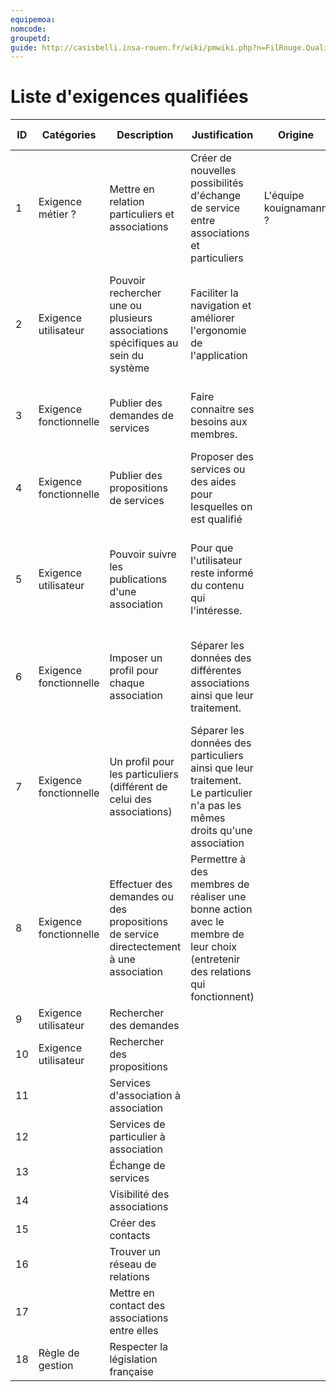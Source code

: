 ```yaml
---
equipemoa: 
nomcode: 
groupetd: 
guide: http://casisbelli.insa-rouen.fr/wiki/pmwiki.php?n=FilRouge.QualifierExigence
---
```

# Liste d'exigences qualifiées







| ID | Catégories             | Description                                                                             | Justification                                                                                                                  | Origine                | Critères de satisfaction                                                                                         | Contentement MOA | Mécontentement MOA | Exigences Dépendantes | Exigences conflictuelles |
|----|------------------------|-----------------------------------------------------------------------------------------|--------------------------------------------------------------------------------------------------------------------------------|------------------------|------------------------------------------------------------------------------------------------------------------|------------------|--------------------|-----------------------|--------------------------|
| 1  | Exigence métier ?      | Mettre en relation particuliers et associations                                         | Créer de nouvelles possibilités d'échange de service entre associations et particuliers                                        | L'équipe kouignamann ? | On doit pouvoir consulter les taux et le temps de réponse des membres                                            | 3                | 5                  |                       |                          |
| 2  | Exigence utilisateur   | Pouvoir rechercher une ou plusieurs associations spécifiques au sein du système         | Faciliter la navigation et améliorer l'ergonomie de l'application                                                              |                        | On doit pouvoir accéder à la page d'une association qui répond à des critères spécifiés par l'utilisateur.       | 4                | 4                  |                       |                          |
| 3  | Exigence fonctionnelle | Publier des demandes de services                                                        | Faire connaitre ses besoins aux membres.                                                                                       |                        | N'importe quel membre peut accéder au détail du besoin.                                                          | 2                | 5                  |                       |                          |
| 4  | Exigence fonctionnelle | Publier des propositions de services                                                    | Proposer des services ou des aides pour lesquelles on est qualifié                                                             |                        | N'importe quel membre peut accéder au détail de la proposition.                                                  | 2                | 5                  |                       |                          |
| 5  | Exigence utilisateur   | Pouvoir suivre les publications d'une association                                       | Pour que l'utilisateur reste informé du contenu qui l'intéresse.                                                               |                        | Recevoir en temps réel des notifications de publication de l'association suivie.                                 | 5                | 2                  |                       |                          |
| 6  | Exigence fonctionnelle | Imposer un profil pour chaque association                                               | Séparer les données des différentes associations ainsi que leur traitement.                                                    |                        | Ne pas voir d'informations d'une autre association sur le profil d'autres assocations.                           | 2                | 5                  |                       |                          |
| 7  | Exigence fonctionnelle | Un profil pour les particuliers (différent de celui des associations)                   | Séparer les données des particuliers  ainsi que leur traitement. Le particulier n'a pas les mêmes droits qu'une association    |                        | Concernant les informations des associations auquel le particulier a rendu service, on n'affichera que leur nom. | 2                | 5                  |                       |                          |
| 8  | Exigence fonctionnelle | Effectuer des demandes ou des propositions de service directectement  à une association | Permettre à des membres de réaliser une bonne action avec le membre de leur choix (entretenir des relations qui fonctionnent)  |                        |                                                                                                                  |                  |                    |                       |                          |
| 9  | Exigence utilisateur   | Rechercher des demandes                                                                 |                                                                                                                                |                        |                                                                                                                  |                  |                    |                       |                          |
| 10 | Exigence utilisateur   | Rechercher des propositions                                                             |                                                                                                                                |                        |                                                                                                                  |                  |                    |                       |                          |
| 11 |                        | Services d'association à association                                                    |                                                                                                                                |                        |                                                                                                                  |                  |                    |                       |                          |
| 12 |                        | Services de particulier à association                                                   |                                                                                                                                |                        |                                                                                                                  |                  |                    |                       |                          |
| 13 |                        | Échange de services                                                                     |                                                                                                                                |                        |                                                                                                                  |                  |                    |                       |                          |
| 14 |                        | Visibilité des associations                                                             |                                                                                                                                |                        |                                                                                                                  |                  |                    |                       |                          |
| 15 |                        | Créer des contacts                                                                      |                                                                                                                                |                        |                                                                                                                  |                  |                    |                       |                          |
| 16 |                        | Trouver un réseau de relations                                                          |                                                                                                                                |                        |                                                                                                                  |                  |                    |                       |                          |
| 17 |                        | Mettre en contact des associations entre elles                                          |                                                                                                                                |                        |                                                                                                                  |                  |                    |                       |                          |
| 18 | Règle de gestion       | Respecter la législation française                                                      |                                 
